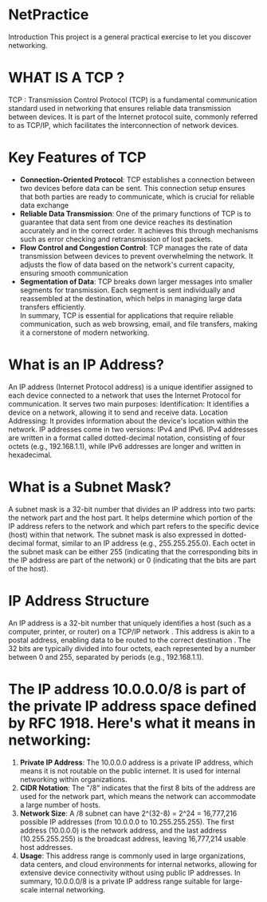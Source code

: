 # NetPractice
Introduction This project is a general practical exercise to let you discover networking.

# WHAT IS A TCP ?

TCP : Transmission Control Protocol (TCP) is a fundamental communication standard used in networking that ensures reliable data transmission between devices. It is part of the Internet 
protocol suite, commonly referred to as TCP/IP, which facilitates the interconnection of network devices.

# Key Features of TCP

- **Connection-Oriented Protocol**: TCP establishes a connection between two devices before data can be
sent. This connection setup ensures that both parties are ready to
communicate, which is crucial for reliable data exchange
- **Reliable Data Transmission**: One of the primary functions of TCP is to guarantee that data sent from one device reaches its destination accurately and in the correct order. It achieves this through mechanisms such as error checking and
retransmission of lost packets.
- **Flow Control and Congestion Control**: TCP manages the rate of data transmission between devices to prevent
overwhelming the network. It adjusts the flow of data based on the
network's current capacity, ensuring smooth communication    
- **Segmentation of Data**: TCP breaks down larger messages into smaller segments for transmission. Each segment is sent individually and reassembled at the destination,
which helps in managing large data transfers efficiently. <br>
In summary, TCP is essential for applications that require reliable 
communication, such as web browsing, email, and file transfers, making 
it a cornerstone of modern networking.

# What is an IP Address?

An IP address (Internet Protocol address) is a unique identifier assigned to each device connected to a network that uses the Internet Protocol for communication. It serves two main purposes:
Identification: It identifies a device on a network, allowing it to send and receive data.
Location Addressing: It provides information about the device's location within the network.
IP addresses come in two versions: IPv4 and IPv6. IPv4 addresses are written in a format called dotted-decimal notation, consisting of four octets (e.g., 192.168.1.1), while IPv6 addresses are longer and written in hexadecimal.

# What is a Subnet Mask?

A subnet mask is a 32-bit number that divides an IP address into two parts: the network part and the host part. It helps determine which portion of the IP address refers to the network and which part refers to the specific device (host) within that network.
The subnet mask is also expressed in dotted-decimal format, similar to an IP address (e.g., 255.255.255.0). Each octet in the subnet mask can be either 255 (indicating that the corresponding bits in the IP address are part of the network) or 0 (indicating that the bits are part of the host).

# IP Address Structure
An IP address is a 32-bit number that uniquely identifies a host (such as a computer, printer, or router) on a TCP/IP network
. This address is akin to a postal address, enabling data to be routed to the correct destination
. The 32 bits are typically divided into four octets, each represented by a number between 0 and 255, separated by periods (e.g., 192.168.1.1).

# The IP address 10.0.0.0/8 is part of the private IP address space defined by RFC 1918. Here's what it means in networking:

1. **Private IP Address**: The 10.0.0.0 address is a private IP address, which means it is not routable on the public internet. It is used for internal networking within organizations.
2. **CIDR Notation**: The "/8" indicates that the first 8 bits of the address are used for the network part, which means the network can accommodate a large number of hosts.
3. **Network Size**: A /8 subnet can have 2^(32-8) = 2^24 = 16,777,216 possible IP addresses (from 10.0.0.0 to 10.255.255.255). The first address (10.0.0.0) is the network address, and the last address (10.255.255.255) is the broadcast address, leaving 16,777,214 usable host addresses.
4. **Usage**: This address range is commonly used in large organizations, data centers, and cloud environments for internal networks, allowing for extensive device connectivity without using public IP addresses.
In summary, 10.0.0.0/8 is a private IP address range suitable for large-scale internal networking.
